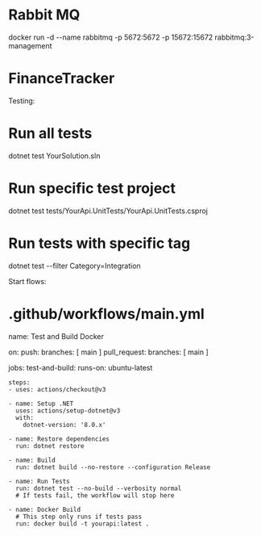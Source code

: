 # Rabbit MQ

docker run -d --name rabbitmq -p 5672:5672 -p 15672:15672 rabbitmq:3-management

# FinanceTracker

Testing:

# Run all tests

dotnet test YourSolution.sln

# Run specific test project

dotnet test tests/YourApi.UnitTests/YourApi.UnitTests.csproj

# Run tests with specific tag

dotnet test --filter Category=Integration

Start flows:

# .github/workflows/main.yml

name: Test and Build Docker

on:
push:
branches: [ main ]
pull_request:
branches: [ main ]

jobs:
test-and-build:
runs-on: ubuntu-latest

    steps:
    - uses: actions/checkout@v3

    - name: Setup .NET
      uses: actions/setup-dotnet@v3
      with:
        dotnet-version: '8.0.x'

    - name: Restore dependencies
      run: dotnet restore

    - name: Build
      run: dotnet build --no-restore --configuration Release

    - name: Run Tests
      run: dotnet test --no-build --verbosity normal
      # If tests fail, the workflow will stop here

    - name: Docker Build
      # This step only runs if tests pass
      run: docker build -t yourapi:latest .
